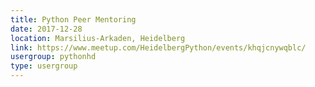 ```yaml
---
title: Python Peer Mentoring
date: 2017-12-28
location: Marsilius-Arkaden, Heidelberg
link: https://www.meetup.com/HeidelbergPython/events/khqjcnywqblc/
usergroup: pythonhd
type: usergroup
---
```

